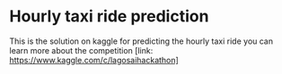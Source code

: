 # Hourly taxi ride prediction
This is the solution on kaggle for predicting the hourly taxi ride
you can learn more about the competition [link: https://www.kaggle.com/c/lagosaihackathon]
